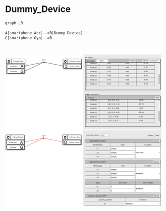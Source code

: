 # Dummy_Device


```mermaid
graph LR

A[smartphone Acc]-->B[Dummy Device]
C[smartphone Gyo]-->B



```

![alt text](image.png)
![alt text](image-1.png)